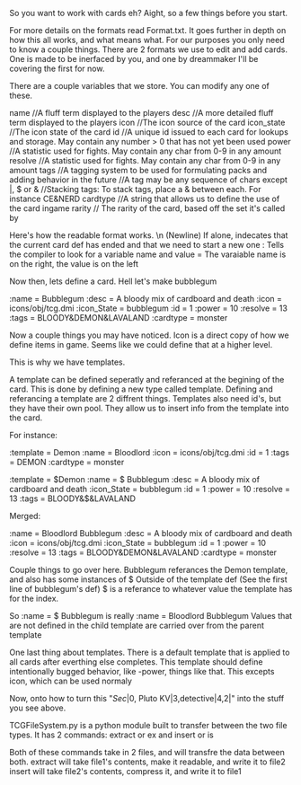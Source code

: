 So you want to work with cards eh?
Aight, so a few things before you start.

For more details on the formats read Format.txt. It goes further in depth on how this all works, and what means what.
For our purposes you only need to know a couple things.
There are 2 formats we use to edit and add cards. One is made to be inerfaced by you, and one by dreammaker
I'll be covering the first for now.

There are a couple variables that we store. You can modify any one of these.

name //A fluff term displayed to the players
desc //A more detailed fluff term displayed to the players
icon //The icon source of the card
icon_state //The icon state of the card
id //A unique id issued to each card for lookups and storage. May contain any number > 0 that has not yet been used
power //A statistic used for fights. May contain any char from 0-9 in any amount
resolve //A statistic used for fights. May contain any char from 0-9 in any amount
tags //A tagging system to be used for formulating packs and adding behavior in the future
     //A tag may be any sequence of chars except |, $ or &
     //Stacking tags: To stack tags, place a & between each. For instance CE&NERD
cardtype //A string that allows us to define the use of the card ingame
rarity // The rarity of the card, based off the set it's called by

Here's how the readable format works.
\n (Newline) If alone, indecates that the current card def has ended and that we need to start a new one
: Tells the compiler to look for a variable name and value
= The varaiable name is on the right, the value is on the left

Now then, lets define a card. Hell let's make bubblegum

:name = Bubblegum
:desc = A bloody mix of cardboard and death
:icon = icons/obj/tcg.dmi
:icon_State = bubblegum
:id = 1
:power = 10
:resolve = 13
:tags = BLOODY&DEMON&LAVALAND
:cardtype = monster

Now a couple things you may have noticed.
Icon is a direct copy of how we define items in game. Seems like we could define that at a higher level.

This is why we have templates.

A template can be defined seperatly and referanced at the begining of the card.
This is done by defining a new type called template. Defining and referancing a template are 2 diffrent things.
Templates also need id's, but they have their own pool.
They allow us to insert info from the template into the card.

For instance:

:template = Demon
:name = Bloodlord
:icon = icons/obj/tcg.dmi
:id = 1
:tags = DEMON
:cardtype = monster

:template = $Demon
:name = $ Bubblegum
:desc = A bloody mix of cardboard and death
:icon_State = bubblegum
:id = 1
:power = 10
:resolve = 13
:tags = BLOODY&$&LAVALAND

Merged:

:name = Bloodlord Bubblegum
:desc = A bloody mix of cardboard and death
:icon = icons/obj/tcg.dmi
:icon_State = bubblegum
:id = 1
:power = 10
:resolve = 13
:tags = BLOODY&DEMON&LAVALAND
:cardtype = monster

Couple things to go over here. Bubblegum referances the Demon template, and also has some instances of $
Outside of the template def (See the first line of bubblegum's def) $ is a referance to whatever value the template has for the index.

So :name = $ Bubblegum is really :name = Bloodlord Bubblegum
Values that are not defined in the child template are carried over from the parent template

One last thing about templates. There is a default template that is applied to all cards after everthing else completes.
This template should define intentionally bugged behavior, like -power, things like that. This excepts icon, which can be used normaly

Now, onto how to turn this "$Sec|0,$ Pluto KV|3,detective|4,2|" into the stuff you see above.

TCGFileSystem.py is a python module built to transfer between the two file types.
It has 2 commands:
extract or ex
and insert or is

Both of these commands take in 2 files, and will transfre the data between both.
extract will take file1's contents, make it readable, and write it to file2
insert will take file2's contents, compress it, and write it to file1

